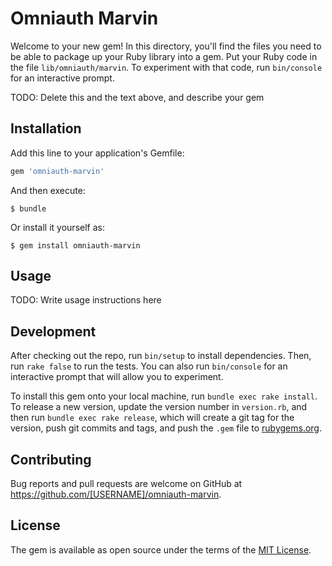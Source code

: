 # Omniauth Marvin

Welcome to your new gem! In this directory, you'll find the files you need to be able to package up your Ruby library into a gem. Put your Ruby code in the file `lib/omniauth/marvin`. To experiment with that code, run `bin/console` for an interactive prompt.

TODO: Delete this and the text above, and describe your gem

## Installation

Add this line to your application's Gemfile:

```ruby
gem 'omniauth-marvin'
```

And then execute:

    $ bundle

Or install it yourself as:

    $ gem install omniauth-marvin

## Usage

TODO: Write usage instructions here

## Development

After checking out the repo, run `bin/setup` to install dependencies. Then, run `rake false` to run the tests. You can also run `bin/console` for an interactive prompt that will allow you to experiment.

To install this gem onto your local machine, run `bundle exec rake install`. To release a new version, update the version number in `version.rb`, and then run `bundle exec rake release`, which will create a git tag for the version, push git commits and tags, and push the `.gem` file to [rubygems.org](https://rubygems.org).

## Contributing

Bug reports and pull requests are welcome on GitHub at https://github.com/[USERNAME]/omniauth-marvin.


## License

The gem is available as open source under the terms of the [MIT License](http://opensource.org/licenses/MIT).
